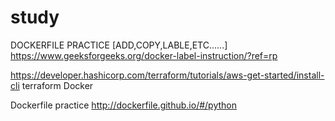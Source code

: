 # study

DOCKERFILE PRACTICE [ADD,COPY,LABLE,ETC......]
https://www.geeksforgeeks.org/docker-label-instruction/?ref=rp

https://developer.hashicorp.com/terraform/tutorials/aws-get-started/install-cli       terraform Docker 

Dockerfile practice
http://dockerfile.github.io/#/python
